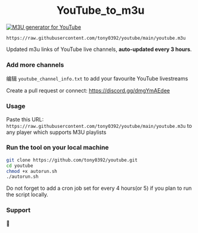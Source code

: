 
<h1 align="center"> YouTube_to_m3u </h1>

[![M3U generator for YouTube](https://github.com/tony0392/youtube/actions/workflows/m3u_Generator.yml/badge.svg)](https://github.com/tony0392/youtube/actions/workflows/m3u_Generator.yml)

`https://raw.githubusercontent.com/tony0392/youtube/main/youtube.m3u`

Updated m3u links of YouTube live channels, **auto-updated every 3 hours**.


### Add more channels
编辑 `youtube_channel_info.txt` to add your favourite YouTube livestreams

Create a pull request or connect: https://discord.gg/dmgYmAEdee

### Usage
Paste this URL: `https://raw.githubusercontent.com/tony0392/youtube/main/youtube.m3u` to any player which supports M3U playlists

### Run the tool on your local machine
``` bash
git clone https://github.com/tony0392/youtube.git
cd youtube
chmod +x autorun.sh
./autorun.sh
```

Do not forget to add a cron job set for every 4 hours(or 5) if you plan to run the script locally.

### Support

🙂 
